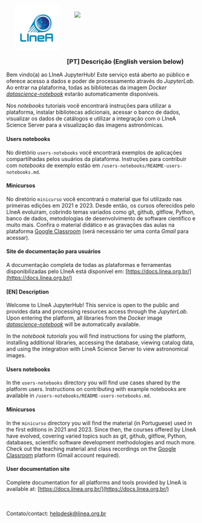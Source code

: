 <img align="left" src = images/linea.png width=120 style="padding: 20px"> <br> 
<img align="left" src = https://jupyter.org/assets/homepage/hublogo.svg width=200 style="padding: 20px">
<br> 
<br>
<br>
<br>
<br>
<br>
<br>



### [PT] Descrição (English version below)

Bem vindo(a) ao LIneA JupyterHub! Este serviço está aberto ao público e oferece acesso a dados e poder de processamento através do _JupyterLab_. Ao entrar na plataforma, todas as bibliotecas da imagem _Docker_ [_datascience-notebook_](https://github.com/jupyter/docker-stacks) estarão automaticamente disponíveis. 

Nos _notebooks_ tutoriais você encontrará instruções para utilizar a plataforma, instalar bibliotecas adicionais, acessar o banco de dados, visualizar os dados de catálogos e utilizar a integração com o LIneA Science Server para a visualização das imagens astronômicas. 

#### Users notebooks

No diretório `users-notebooks` você encontrará exemplos de aplicações compartilhadas pelos usuários da plataforma. Instruções para contribuir com _notebooks_ de exemplo estão em `/users-notebooks/README-users-notebooks.md`.   

#### Minicursos 

No diretório `minicurso` você encontrará o material que foi utilizado nas primeiras edições em 2021 e 2023. Desde então, os cursos oferecidos pelo LIneA evoluiram, cobrindo temas variados como git, github, gitflow, Python, banco de dados, metodologias de desenvolvimento de software científico e muito mais. Confira o material didático e as gravações das aulas na plataforma [Google Classroom](https://classroom.google.com/c/NDkzMTA0MzEyODA1?cjc=kl5jjnd) (será necessário ter uma conta _Gmail_ para acessar).   

#### Site de documentação para usuários 

A documentação completa de todas as plataformas e ferramentas disponibilizadas pelo LIneA está disponível em: [https://docs.linea.org.br/](https://docs.linea.org.br/) 


#### [EN] Description


Welcome to LIneA JupyterHub! This service is open to the public and provides data and processing resources access through the _JupyterLab_. Upon entering the platform, all libraries from the _Docker_ image [_datascience-notebook_](https://github.com/jupyter/docker-stacks) will be automatically available.

In the _notebook tutorials_ you will find instructions for using the platform, installing additional libraries, accessing the database, viewing catalog data, and using the integration with LineA Science Server to view astronomical images.

#### Users notebooks

In the `users-notebooks` directory you will find use cases shared by the platform users. Instructions on contributing with example notebooks are available in `/users-notebooks/README-users-notebooks.md`. 


#### Minicursos 

In the `minicurso` directory you will find the material (in Portuguese) used in the first editions in 2021 and 2023. Since then, the courses offered by LIneA have evolved, covering varied topics such as git, github, gitflow, Python, databases, scientific software development methodologies and much more. Check out the teaching material and class recordings on the  [Google Classroom](https://classroom.google.com/c/NDkzMTA0MzEyODA1?cjc=kl5jjnd) platform (Gmail account required).

#### User documentation site

Complete documentation for all platforms and tools provided by LIneA is available at: [https://docs.linea.org.br/](https://docs.linea.org.br/)


<br> 
<br> 
Contato/contact: <a href="mailto:helpdesk@linea.org.br">helpdesk@linea.org.br</a>
